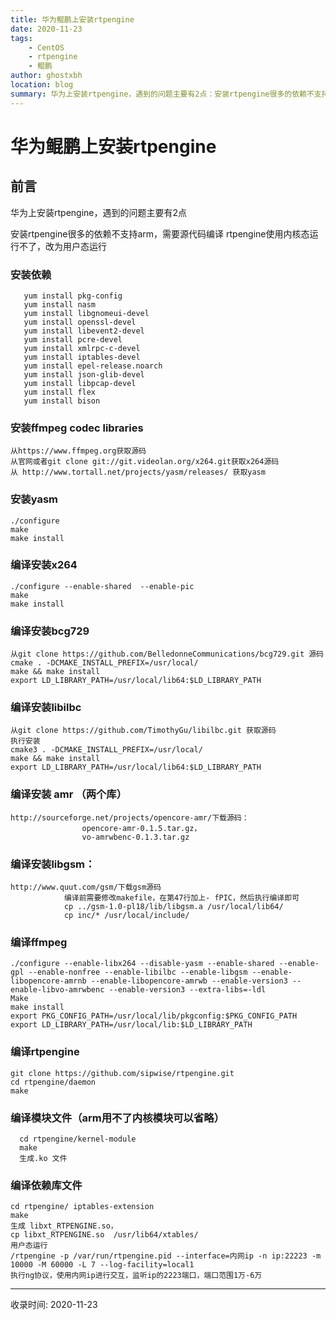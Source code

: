 ```yaml
---
title: 华为鲲鹏上安装rtpengine
date: 2020-11-23
tags:
    - CentOS
    - rtpengine
    - 鲲鹏
author: ghostxbh
location: blog
summary: 华为上安装rtpengine，遇到的问题主要有2点：安装rtpengine很多的依赖不支持arm，需要源代码编译；rtpengine使用内核态运行不了，改为用户态运行
---
```

# 华为鲲鹏上安装rtpengine
## 前言
华为上安装rtpengine，遇到的问题主要有2点

安装rtpengine很多的依赖不支持arm，需要源代码编译
rtpengine使用内核态运行不了，改为用户态运行

### 安装依赖
```shell script
   yum install pkg-config
   yum install nasm
   yum install libgnomeui-devel
   yum install openssl-devel
   yum install libevent2-devel
   yum install pcre-devel
   yum install xmlrpc-c-devel
   yum install iptables-devel
   yum install epel-release.noarch
   yum install json-glib-devel
   yum install libpcap-devel
   yum install flex
   yum install bison
```
   

### 安装ffmpeg codec libraries
```
从https://www.ffmpeg.org获取源码
从官网或者git clone git://git.videolan.org/x264.git获取x264源码
从 http://www.tortall.net/projects/yasm/releases/ 获取yasm
```

### 安装yasm
```
./configure 
make
make install
```

### 编译安装x264
```
./configure --enable-shared  --enable-pic
make
make install
```

### 编译安装bcg729
```
从git clone https://github.com/BelledonneCommunications/bcg729.git 源码
cmake . -DCMAKE_INSTALL_PREFIX=/usr/local/
make && make install 
export LD_LIBRARY_PATH=/usr/local/lib64:$LD_LIBRARY_PATH
```

### 编译安装libilbc
```
从git clone https://github.com/TimothyGu/libilbc.git 获取源码
执行安装
cmake3 . -DCMAKE_INSTALL_PREFIX=/usr/local/
make && make install 
export LD_LIBRARY_PATH=/usr/local/lib64:$LD_LIBRARY_PATH
```

### 编译安装 amr （两个库）
```
http://sourceforge.net/projects/opencore-amr/下载源码：
				opencore-amr-0.1.5.tar.gz，
				vo-amrwbenc-0.1.3.tar.gz
```
				
### 编译安装libgsm：
```
http://www.quut.com/gsm/下载gsm源码
			编译前需要修改makefile，在第47行加上- fPIC，然后执行编译即可
			cp ../gsm-1.0-pl18/lib/libgsm.a /usr/local/lib64/
			cp inc/* /usr/local/include/
```

### 编译ffmpeg
```
./configure --enable-libx264 --disable-yasm --enable-shared --enable-gpl --enable-nonfree --enable-libilbc --enable-libgsm --enable-libopencore-amrnb --enable-libopencore-amrwb --enable-version3 --enable-libvo-amrwbenc --enable-version3 --extra-libs=-ldl
Make
make install
export PKG_CONFIG_PATH=/usr/local/lib/pkgconfig:$PKG_CONFIG_PATH
export LD_LIBRARY_PATH=/usr/local/lib:$LD_LIBRARY_PATH
```

### 编译rtpengine
```
git clone https://github.com/sipwise/rtpengine.git 
cd rtpengine/daemon
make
```

### 编译模块文件（arm用不了内核模块可以省略）
```
  cd rtpengine/kernel-module
  make 
  生成.ko 文件
```

### 编译依赖库文件
```
cd rtpengine/ iptables-extension
make
生成 libxt_RTPENGINE.so，
cp libxt_RTPENGINE.so  /usr/lib64/xtables/ 
用户态运行
/rtpengine -p /var/run/rtpengine.pid --interface=内网ip -n ip:22223 -m 10000 -M 60000 -L 7 --log-facility=local1
执行ng协议，使用内网ip进行交互，监听ip的2223端口，端口范围1万-6万
```

---
收录时间: 2020-11-23

<Vssue :title="$title" />

